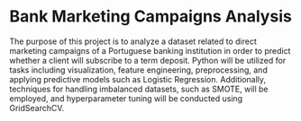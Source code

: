 # Bank Marketing Campaigns Analysis


The purpose of this project is to analyze a dataset related to direct marketing campaigns of a Portuguese banking institution
in order to predict whether a client will subscribe to a term deposit. Python will be utilized for tasks including visualization,
feature engineering, preprocessing, and applying predictive models such as Logistic Regression. Additionally, techniques for handling
imbalanced datasets, such as SMOTE, will be employed, and hyperparameter tuning will be conducted using GridSearchCV.
